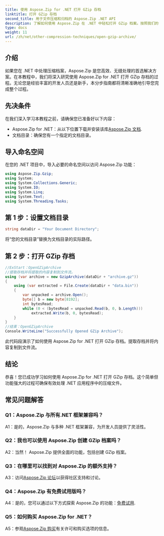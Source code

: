 ```yaml
---
title: 使用 Aspose.Zip for .NET 打开 GZip 存档
linktitle: 打开 GZip 存档
second_title: 用于文件压缩和归档的 Aspose.Zip .NET API
description: 了解如何使用 Aspose.Zip 在 .NET 中轻松打开 GZip 档案。按照我们的分步指南进行高效、无缝的文件处理。
type: docs
weight: 11
url: /zh/net/other-compression-techniques/open-gzip-archive/
---
```

## 介绍

如果您在 .NET 中处理压缩档案，Aspose.Zip 是您高效、无缝处理的首选解决方案。在本教程中，我们将深入研究使用 Aspose.Zip for .NET 打开 GZip 存档的过程。无论您是经验丰富的开发人员还是新手，本分步指南都将清晰准确地引导您完成整个过程。

## 先决条件

在我们深入学习本教程之前，请确保您已准备好以下内容：

-  Aspose.Zip for .NET：从以下位置下载并安装该库[Aspose.Zip 文档](https://reference.aspose.com/zip/net/).
- 文档目录：确保您有一个指定的文档目录。

## 导入命名空间

在您的 .NET 项目中，导入必要的命名空间以访问 Aspose.Zip 功能：

```csharp
using Aspose.Zip.Gzip;
using System;
using System.Collections.Generic;
using System.IO;
using System.Linq;
using System.Text;
using System.Threading.Tasks;
```

## 第 1 步：设置文档目录

```csharp
string dataDir = "Your Document Directory";
```

将“您的文档目录”替换为文档目录的实际路径。

## 第 2 步：打开 GZip 存档

```csharp
//ExStart：OpenGZipArchive
//提取存档并将提取的内容复制到文件流。
using (var archive = new GzipArchive(dataDir + "archive.gz"))
{
    using (var extracted = File.Create(dataDir + "data.bin"))
    {
        var unpacked = archive.Open();
        byte[] b = new byte[8192];
        int bytesRead;
        while (0 < (bytesRead = unpacked.Read(b, 0, b.Length)))
            extracted.Write(b, 0, bytesRead);
    }
}
//结束：OpenGZipArchive
Console.WriteLine("Successfully Opened GZip Archive");
```

此代码段演示了如何使用 Aspose.Zip for .NET 打开 GZip 存档。提取存档并将内容复制到文件流。

## 结论

恭喜！您已成功学习如何使用 Aspose.Zip for .NET 打开 GZip 存档。这个简单但功能强大的过程可确保有效处理 .NET 应用程序中的压缩文件。

## 常见问题解答

### Q1：Aspose.Zip 与所有.NET 框架兼容吗？

A1：是的，Aspose.Zip 与多种 .NET 框架兼容，为开发人员提供了灵活性。

### Q2：我也可以使用 Aspose.Zip 创建 GZip 档案吗？

A2：当然！ Aspose.Zip 提供全面的功能，包括创建 GZip 档案。

### Q3：在哪里可以找到对 Aspose.Zip 的额外支持？

 A3：访问[Aspose.Zip 论坛](https://forum.aspose.com/c/zip/37)以获得社区支持和讨论。

### Q4：Aspose.Zip 有免费试用版吗？

 A4：是的，您可以通过以下方式探索 Aspose.Zip 的功能：[免费试用](https://releases.aspose.com/).

### Q5：如何购买 Aspose.Zip for .NET？

 A5：参观[Aspose.Zip 购买](https://purchase.aspose.com/buy)有关许可和购买选项的信息。
